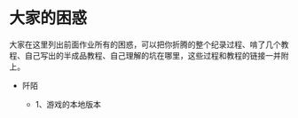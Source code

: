 # 大家的困惑
大家在这里列出前面作业所有的困惑，可以把你折腾的整个纪录过程、啃了几个教程、自己写出的半成品教程、自己理解的坑在哪里，这些过程和教程的链接一并附上。


* 阡陌
  
  * 1、游戏的本地版本 